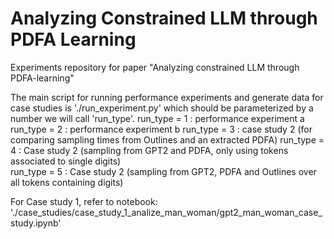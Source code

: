 # Analyzing Constrained LLM through PDFA Learning
Experiments repository for paper "Analyzing constrained LLM through PDFA-learning"

The main script for running performance experiments and generate data for case studies is './run_experiment.py'  which should be parameterized by a number we will call 'run_type'.
run_type = 1 : performance experiment a
run_type = 2 : performance experiment b
run_type = 3 : case study 2 (for comparing sampling times from Outlines and an extracted PDFA)
run_type = 4 : Case study 2 (sampling from GPT2 and PDFA, only using tokens associated to single digits)       
run_type = 5 : Case study 2 (sampling from GPT2, PDFA and Outlines over all tokens containing digits)    

For Case study 1, refer to notebook:
'./case_studies/case_study_1_analize_man_woman/gpt2_man_woman_case_study.ipynb'
